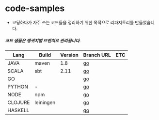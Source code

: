 # code-samples
 - 코딩하다가 자주 쓰는 코드들을 정리하기 위한 목적으로 리파지토리를 만들었습니다.



##### 코드 샘플은 랭귀지별  브랜치로 관리됩니다.

Lang|Build|Version|Branch URL | ETC
--|--|--|--|--
JAVA | maven | 1.8 | [go]() | 
SCALA | sbt | 2.11|[go]() | 
GO | | | [go]() | 
PYTHON | - | | [go]() | 
NODE | npm | | [go]() | 
CLOJURE | leiningen| | [go]() | 
HASKELL | | | [go]() | 

